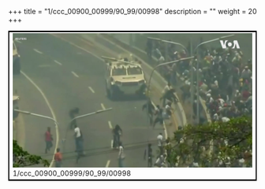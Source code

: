 +++
title = "1/ccc_00900_00999/90_99/00998"
description = ""
weight = 20
+++

<table style="border:2px solid black;max-width:800px;max-height:800px;" 
><tr><td>
<img class="center-fit-jpg"
src="/jpg_/aaa_20190430_NxaOmWaI8sI_00997.jpg">
1/ccc_00900_00999/90_99/00998
</img></td></tr></table>
